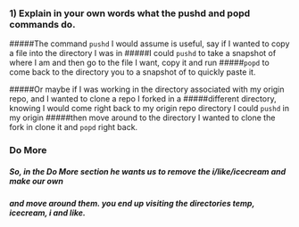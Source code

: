 ### 1) Explain in your own words what the pushd and popd commands do.

#####The command `pushd` I would assume is useful, say if I wanted to copy a file into the directory I was in
#####I could `pushd` to take a snapshot of where I am and then go to the file I want, copy it and run
#####`popd` to come back to the directory you to a snapshot of to quickly paste it.

#####Or maybe if I was working in the directory associated with my origin repo, and I wanted to clone a repo I forked in a
#####different directory, knowing I would come right back to my origin repo directory I could `pushd` in my origin
#####then move around to the directory I wanted to clone the fork in clone it and `popd` right back.

### Do More

##### So, in the Do More section he wants us to remove the i/like/icecream and make our own
##### and move around them. you end up visiting the directories temp, icecream, i and like.
